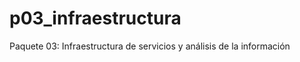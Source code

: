 p03_infraestructura
===================

Paquete 03: Infraestructura de servicios y análisis de la información
